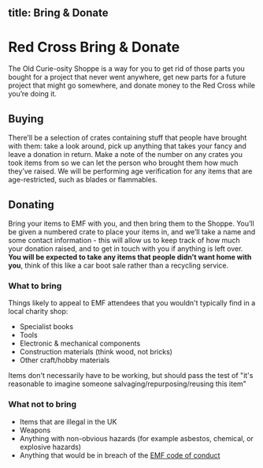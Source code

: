 title: Bring & Donate
---
# Red Cross Bring & Donate
The Old Curie-osity Shoppe is a way for you to get rid of those parts you bought for a project that never went anywhere, get new parts for a future project that might go somewhere, and donate money to the Red Cross while you’re doing it.

## Buying
There’ll be a selection of crates containing stuff that people have brought with them: take a look around, pick up anything that takes your fancy and leave a donation in return. Make a note of the number on any crates you took items from so we can let the person who brought them how much they’ve raised. We will be performing age verification for any items that are age-restricted, such as blades or flammables.

## Donating
Bring your items to EMF with you, and then bring them to the Shoppe. You’ll be given a numbered crate to place your items in, and we’ll take a name and some contact information - this will allow us to keep track of how much your donation raised, and to get in touch with you if anything is left over. **You will be expected to take any items that people didn’t want home with you**, think of this like a car boot sale rather than a recycling service.

### What to bring
Things likely to appeal to EMF attendees that you wouldn't typically find in a local charity shop:

* Specialist books
* Tools
* Electronic & mechanical components
* Construction materials (think wood, not bricks)
* Other craft/hobby materials

Items don't necessarily have to be working, but should pass the test of "it's reasonable to imagine someone salvaging/repurposing/reusing this item"

### What not to bring

* Items that are illegal in the UK
* Weapons
* Anything with non-obvious hazards (for example asbestos, chemical, or explosive hazards)
* Anything that would be in breach of the [EMF code of conduct](/code-of-conduct)

